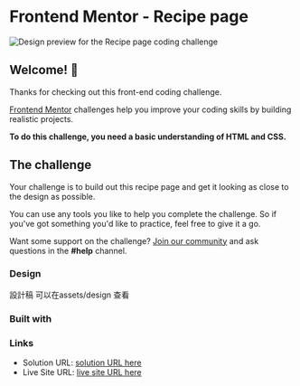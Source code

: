 # Frontend Mentor - Recipe page

![Design preview for the Recipe page coding challenge](./preview.jpg)

## Welcome! 👋

Thanks for checking out this front-end coding challenge.

[Frontend Mentor](https://www.frontendmentor.io) challenges help you improve your coding skills by building realistic projects.

**To do this challenge, you need a basic understanding of HTML and CSS.**

## The challenge

Your challenge is to build out this recipe page and get it looking as close to the design as possible.

You can use any tools you like to help you complete the challenge. So if you've got something you'd like to practice, feel free to give it a go.

Want some support on the challenge? [Join our community](https://www.frontendmentor.io/community) and ask questions in the **#help** channel.

### Design

設計稿 可以在assets/design 查看

### Built with 

### Links

- Solution URL: [solution URL here](https://github.com/jungang0414/frontend-challenge/tree/main/vite-social-links-profile)
- Live Site URL: [live site URL here](https://my-social-links-challenge.netlify.app/)
